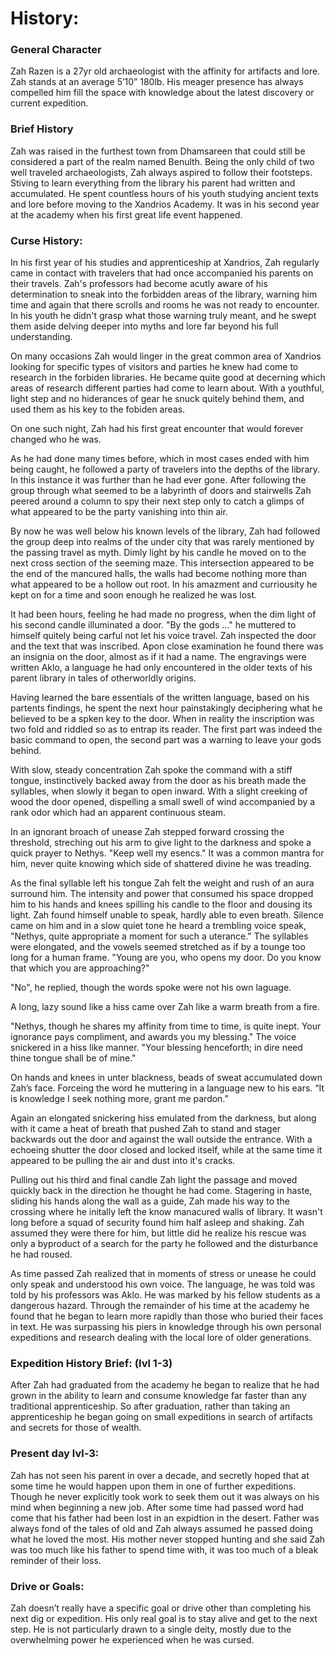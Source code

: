 # History:

### General Character
Zah Razen is a 27yr old archaeologist with the affinity for artifacts and lore. Zah stands at an average 5’10” 180lb. His meager presence has always compelled him fill the space with knowledge about the latest discovery or current expedition.

### Brief History
Zah was raised in the furthest town from Dhamsareen that could still be considered a part of the realm named Benulth. Being the only child of two well traveled archaeologists, Zah always aspired to follow their footsteps. Stiving to learn everything from the library his parent had written and accumulated. He spent countless hours of his youth studying ancient texts and lore before moving to the Xandrios Academy. It was in his second year at the academy when his first great life event happened.

### Curse History:
In his first year of his studies and apprenticeship at Xandrios, Zah regularly came in contact with travelers that had once accompanied his parents on their travels. Zah's professors had become acutly aware of his determination to sneak into the forbidden areas of the library, warning him time and again that there scrolls and rooms he was not ready to encounter. In his youth he didn't grasp what those warning truly meant, and he swept them aside delving deeper into myths and lore far beyond his full understanding.

On many occasions Zah would linger in the great common area of Xandrios looking for specific types of visitors and parties he knew had come to research in the forbiden libraries. He became quite good at decerning which areas of research different parties had come to learn about. With a youthful, light step and no hiderances of gear he snuck quitely behind them, and used them as his key to the fobiden areas.

On one such night, Zah had his first great encounter that would forever changed who he was.

As he had done many times before, which in most cases ended with him being caught, he followed a party of travelers into the depths of the library. In this instance it was further than he had ever gone. After following the group through what seemed to be a labyrinth of doors and stairwells Zah peered around a column to spy their next step only to catch a glimps of what appeared to be the party vanishing into thin air.

By now he was well below his known levels of the library, Zah had followed the group deep into realms of the under city that was rarely mentioned by the passing travel as myth. Dimly light by his candle he moved on to the next cross section of the seeming maze. This intersection appeared to be the end of the mancured halls, the walls had become nothing more than what appeared to be a hollow out root. In his amazment and curriousity he kept on for a time and soon enough he realized he was lost.

It had been hours, feeling he had made no progress, when the dim light of his second candle illuminated a door. "By the gods ..." he muttered to himself quitely being carful not let his voice travel. Zah inspected the door and the text that was inscribed. Apon close examination he found there was an insignia on the door, almost as if it had a name. The engravings were written Aklo, a language he had only encountered in the older texts of his parent library in tales of otherworldly origins.

Having learned the bare essentials of the written language, based on his partents findings, he spent the next hour painstakingly deciphering what he believed to be a spken key to the door. When in reality the inscription was two fold and riddled so as to entrap its reader. The first part was indeed the basic command to open, the second part was a warning to leave your gods behind.

With slow, steady concentration Zah spoke the command with a stiff tongue, instinctively backed away from the door as his breath made the syllables, when slowly it began to open inward. With a slight creeking of wood the door opened, dispelling a small swell of wind accompanied by a rank odor which had an apparent continuous steam.

In an ignorant broach of unease Zah stepped forward crossing the threshold, streching out his arm to give light to the darkness and spoke a quick prayer to Nethys. "Keep well my esencs." It was a common mantra for him, never quite knowing which side of shattered divine he was treading.

As the final syllable left his tongue Zah felt the weight and rush of an aura surround him. The intensity and power that consumed his space dropped him to his hands and knees spilling his candle to the floor and dousing its light. Zah found himself unable to speak, hardly able to even breath. Silence came on him and in a slow quiet tone he heard a trembling voice speak, "Nethys, quite appropriate a moment for such a uterance." The syllables were elongated, and the vowels seemed stretched as if by a tounge too long for a human frame. "Young are you, who opens my door. Do you know that which you are approaching?"

"No", he replied, though the words spoke were not his own laguage.

A long, lazy sound like a hiss came over Zah like a warm breath from a fire.

"Nethys, though he shares my affinity from time to time, is quite inept. Your ignorance pays compliment, and awards you my blessing." The voice snickered in a hiss like manner. "Your blessing henceforth; in dire need thine tongue shall be of mine."

On hands and knees in unter blackness, beads of sweat accumulated down Zah’s face. Forceing the word he muttering in a language new to his ears. “It is knowledge I seek nothing more, grant me pardon.”

Again an elongated snickering hiss emulated from the darkness, but along with it came a heat of breath that pushed Zah to stand and stager backwards out the door and against the wall outside the entrance. With a echoeing shutter the door closed and locked itself, while at the same time it appeared to be pulling the air and dust into it's cracks.

Pulling out his third and final candle Zah light the passage and moved quickly back in the direction he thought he had come. Stagering in haste, sliding his hands along the wall as a guide, Zah made his way to the crossing where he initally left the know manacured walls of library. It wasn't long before a squad of security found him half asleep and shaking. Zah assumed they were there for him, but little did he realize his rescue was only a byproduct of a search for the party he followed and the disturbance he had roused.

As time passed Zah realized that in moments of stress or unease he could only speak and understood his own voice. The language, he was told was told by his professors was Aklo. He was marked by his fellow students as a dangerous hazard. Through the remainder of his time at the academy he found that he began to learn more rapidly than those who buried their faces in text. He was surpassing his piers in knowledge through his own personal expeditions and research dealing with the local lore of older generations.

### Expedition History Brief: (lvl 1-3)

After Zah had graduated from the academy he began to realize that he had grown in the ability to learn and consume knowledge far faster than any traditional apprenticeship. So after graduation, rather than taking an apprenticeship he began going on small expeditions in search of artifacts and secrets for those of wealth.

### Present day lvl-3:
Zah has not seen his parent in over a decade, and secretly hoped that at some time he would happen upon them in one of further expeditions. Though he never explicitly took work to seek them out it was always on his mind when beginning a new job. After some time had passed word had come that his father had been lost in an expidtion in the desert. Father was always fond of the tales of old and Zah always assumed he passed doing what he loved the most. His mother never stopped hunting and she said Zah was too much like his father to spend time with, it was too much of a bleak reminder of their loss.

### Drive or Goals:
Zah doesn’t really have a specific goal or drive other than completing his next dig or expedition. His only real goal is to stay alive and get to the next step. He is not particularly drawn to a single deity, mostly due to the overwhelming power he experienced when he was cursed.
